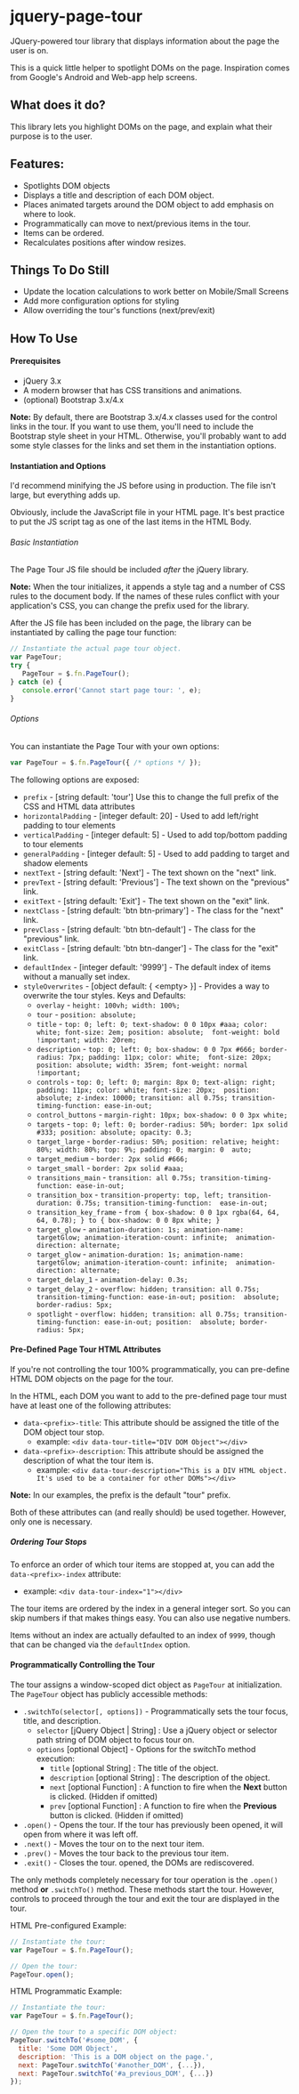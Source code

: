 # jquery-page-tour
JQuery-powered tour library that displays information about the page the user is on.

This is a quick little helper to spotlight DOMs on the page. Inspiration comes from Google's Android and Web-app help 
screens.

## What does it do?
This library lets you highlight DOMs on the page, and explain what their purpose is to the user.

## Features:
 - Spotlights DOM objects
 - Displays a title and description of each DOM object.
 - Places animated targets around the DOM object to add emphasis on where to look.
 - Programmatically can move to next/previous items in the tour.
 - Items can be ordered.
 - Recalculates positions after window resizes.
 
## Things To Do Still
 - Update the location calculations to work better on Mobile/Small Screens
 - Add more configuration options for styling
 - Allow overriding the tour's functions (next/prev/exit)
 
## How To Use

#### Prerequisites

 - jQuery 3.x
 - A modern browser that has CSS transitions and animations.
 - (optional) Bootstrap 3.x/4.x

**Note:** By default, there are Bootstrap 3.x/4.x classes used for the control links in the tour.
If you want to use them, you'll need to include the Bootstrap style sheet in your HTML.
Otherwise, you'll probably want to add some style classes for the links and set them 
in the instantiation options.

#### Instantiation and Options

I'd recommend minifying the JS before using in production. The file isn't large, but 
everything adds up.

Obviously, include the JavaScript file in your HTML page. It's best practice to
 put the JS script tag as one of the last items in the HTML Body.


###### Basic Instantiation

The Page Tour JS file should be included _after_ the jQuery library.

**Note:** When the tour initializes, it appends a style tag and a number of CSS rules to the document body.
 If the names of these rules conflict with your application's CSS, you can change the prefix used for the library.
 
After the JS file has been included on the page, the library can be instantiated by calling the page tour function:
 ```JavaScript 
// Instantiate the actual page tour object.
var PageTour;
try {
    PageTour = $.fn.PageTour();
} catch (e) {
    console.error('Cannot start page tour: ', e);
}
 ```

###### Options

You can instantiate the Page Tour with your own options:

```JavaScript
var PageTour = $.fn.PageTour({ /* options */ });
```

The following options are exposed:
 - `prefix` - [string default: 'tour'] Use this to change the full prefix of the CSS and HTML data attributes
 - `horizontalPadding` - [integer default: 20] - Used to add left/right padding to tour elements
 - `verticalPadding` - [integer default: 5] - Used to add top/bottom padding to tour elements
 - `generalPadding` - [integer default: 5] - Used to add padding to target and shadow elements
 - `nextText` - [string default: 'Next'] - The text shown on the "next" link.
 - `prevText` - [string default: 'Previous'] - The text shown on the "previous" link.
 - `exitText` - [string default: 'Exit'] - The text shown on the "exit" link.
 - `nextClass` - [string default: 'btn btn-primary'] - The class for the "next" link.
 - `prevClass` - [string default: 'btn btn-default'] - The class for the "previous" link.
 - `exitClass` - [string default: 'btn btn-danger'] - The class for the "exit" link.
 - `defaultIndex` - [integer default: '9999'] - The default index of items without a manually set index.
 - `styleOverwrites` - [object default: { \<empty> }] - Provides a way to overwrite the tour styles. Keys and Defaults:
    - `overlay` - `height: 100vh; width: 100%;`
    - `tour` - `position: absolute;`
    - `title` - `top: 0; left: 0; text-shadow: 0 0 10px #aaa; color: white; font-size: 2em; position: absolute; 
    font-weight: bold !important; width: 20rem;`
    - `description` - `top: 0; left: 0; box-shadow: 0 0 7px #666; border-radius: 7px; padding: 11px; color: white; 
    font-size: 20px; position: absolute; width: 35rem; font-weight: normal !important;`
    - `controls` - `top: 0; left: 0; margin: 8px 0; text-align: right; padding: 11px; color: white; font-size: 20px; 
    position: absolute; z-index: 10000; transition: all 0.75s; transition-timing-function: ease-in-out;`
    - `control_buttons` - `margin-right: 10px; box-shadow: 0 0 3px white;`
    - `targets` - `top: 0; left: 0; border-radius: 50%; border: 1px solid #333; position: absolute; opacity: 0.3;`
    - `target_large` - `border-radius: 50%; position: relative; height: 80%; width: 80%; top: 9%; padding: 0; margin: 0 
    auto;`
    - `target_medium` - `border: 2px solid #666;`
    - `target_small` - `border: 2px solid #aaa;`
    - `transitions_main` - `transition: all 0.75s; transition-timing-function: ease-in-out;`
    - `transition_box` - `transition-property: top, left; transition-duration: 0.75s; transition-timing-function: 
    ease-in-out;`
    - `transition_key_frame` - `from { box-shadow: 0 0 1px rgba(64, 64, 64, 0.78); } to { box-shadow: 0 0 8px white; }`
    - `target_glow` - `animation-duration: 1s; animation-name: targetGlow; animation-iteration-count: infinite; 
    animation-direction: alternate;`
    - `target_glow` - `animation-duration: 1s; animation-name: targetGlow; animation-iteration-count: infinite; 
    animation-direction: alternate;`
    - `target_delay_1` - `animation-delay: 0.3s;`
    - `target_delay_2` - `overflow: hidden; transition: all 0.75s; transition-timing-function: ease-in-out; position: 
    absolute; border-radius: 5px;`
    - `spotlight` - `overflow: hidden; transition: all 0.75s; transition-timing-function: ease-in-out; position: 
    absolute; border-radius: 5px;`

#### Pre-Defined Page Tour HTML Attributes
If you're not controlling the tour 100% programmatically, you can pre-define HTML DOM objects on the page for the tour.

In the HTML, each DOM you want to add to the pre-defined page tour must have at least one of the following attributes: 
 - `data-<prefix>-title`: This attribute should be assigned the title of the DOM object tour stop.
   - example: `<div data-tour-title="DIV DOM Object"></div>`
 - `data-<prefix>-description`: This attribute should be assigned the description of what the tour item is.
   - example: `<div data-tour-description="This is a DIV HTML object. It's used to be a container for other DOMs"></div>`

**Note:** In our examples, the prefix is the default "tour" prefix.
   
Both of these attributes can  (and really should) be used together. However, only one is necessary.

##### Ordering Tour Stops

To enforce an order of which tour items are stopped at, you can add the `data-<prefix>-index` attribute:
 - example: `<div data-tour-index="1"></div>`
 
The tour items are ordered by the index in a general integer sort. So you can skip numbers if that makes
things easy. You can also use negative numbers.

Items without an index are actually defaulted to an index of `9999`, though that can be changed via the 
`defaultIndex` option.

#### Programmatically Controlling the Tour

The tour assigns a window-scoped dict object as `PageTour` at initialization. The `PageTour` object has publicly 
accessible methods:
 - `.switchTo(selector[, options])` - Programmatically sets the tour focus, title, and description. 
    - `selector` [jQuery Object | String] : Use a jQuery object or selector path string of DOM object to focus tour on.
    - `options` [optional Object] - Options for the switchTo method execution:
        - `title` [optional String] : The title of the object.
        - `description` [optional String] : The description of the object.
        - `next` [optional Function] : A function to fire when the **Next** button is clicked. (Hidden if omitted)
        - `prev` [optional Function] : A function to fire when the **Previous** button is clicked. (Hidden if omitted)
 - `.open()` - Opens the tour. If the tour has previously been opened, it will open from where it was left off.
 - `.next()` - Moves the tour on to the next tour item.
 - `.prev()` - Moves the tour back to the previous tour item.
 - `.exit()` - Closes the tour. 
 opened, the DOMs are rediscovered.
 
The only methods completely necessary for tour operation is the `.open()` method **or** `.switchTo()` method. These 
methods start the tour. However, controls to proceed through the tour and exit the tour are displayed in the tour.

HTML Pre-configured Example:
```JavaScript
// Instantiate the tour:
var PageTour = $.fn.PageTour();

// Open the tour:
PageTour.open();
```
HTML Programmatic Example:
```JavaScript
// Instantiate the tour:
var PageTour = $.fn.PageTour();

// Open the tour to a specific DOM object:
PageTour.switchTo('#some_DOM', {
  title: 'Some DOM Object',
  description: 'This is a DOM object on the page.',
  next: PageTour.switchTo('#another_DOM', {...}),
  next: PageTour.switchTo('#a_previous_DOM', {...})
});
```
